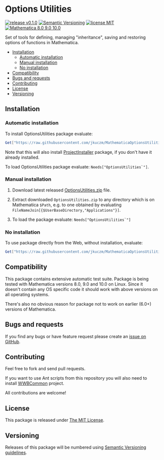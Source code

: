 # Options Utilities

[![release v0.1.0](http://img.shields.io/badge/release-v0.1.0-orange.svg)](https://github.com/jkuczm/MathematicaOptionsUtilities/releases/latest)
[![Semantic Versioning](http://jkuczm.github.io/media/images/SemVer-2.0.0-brightgreen.svg)](http://semver.org/spec/v2.0.0.html)
[![license MIT](http://jkuczm.github.io/media/images/license-MIT-blue.svg)](https://github.com/jkuczm/MathematicaOptionsUtilities/blob/master/LICENSE)
[![Mathematica 8.0 9.0 10.0](http://jkuczm.github.io/media/images/Mathematica-8.0_9.0_10.0-brightgreen.svg)](#compatibility)


Set of tools for defining, managing "inheritance", saving and restoring options
of functions in Mathematica.


* [Installation](#installation)
    * [Automatic installation](#automatic-installation)
    * [Manual installation](#manual-installation)
    * [No installation](#no-installation)
* [Compatibility](#compatibility)
* [Bugs and requests](#bugs-and-requests)
* [Contributing](#contributing)
* [License](#license)
* [Versioning](#versioning)



## Installation


### Automatic installation

To install OptionsUtilities package evaluate:
```Mathematica
Get["https://raw.githubusercontent.com/jkuczm/MathematicaOptionsUtilities/master/BootstrapInstall.m"]
```

Note that this will also install
[ProjectInstaller](https://github.com/lshifr/ProjectInstaller) package, if you
don't have it already installed.

To load OptionsUtilities package evaluate: ``Needs["OptionsUtilities`"]``.


### Manual installation

1. Download latest released
   [OptionsUtilities.zip](https://github.com/jkuczm/MathematicaOptionsUtilities/releases/download/v0.1.0/OptionsUtilities.zip)
   file.

2. Extract downloaded `OptionsUtilities.zip` to any directory which is on
   Mathematica `$Path`, e.g. to one obtained by evaluating
   `FileNameJoin[{$UserBaseDirectory,"Applications"}]`.

3. To load the package evaluate: ``Needs["OptionsUtilities`"]``


### No installation

To use package directly from the Web, without installation, evaluate:
```Mathematica
Get["https://raw.githubusercontent.com/jkuczm/MathematicaOptionsUtilities/master/OptionsUtilities/OptionsUtilities.m"]
```



## Compatibility

This package contains extensive automatic test suite. Package is being tested
with Mathematica versions 8.0, 9.0 and 10.0 on Linux. Since it doesn't contain
any OS specific code it should work with above versions on all operating
systems.

There's also no obvious reason for package not to work on earlier (6.0+)
versions of Mathematica.



## Bugs and requests

If you find any bugs or have feature request please create an
[issue on GitHub](https://github.com/jkuczm/MathematicaOptionsUtilities/issues).



## Contributing

Feel free to fork and send pull requests.

If you want to use Ant scripts from this repository you will also need to
install [WWBCommon](https://github.com/jkuczm/WWBCommon) project.

All contributions are welcome!



## License

This package is released under
[The MIT License](https://github.com/jkuczm/MathematicaOptionsUtilities/blob/master/LICENSE).



## Versioning

Releases of this package will be numbered using
[Semantic Versioning guidelines](http://semver.org/).
